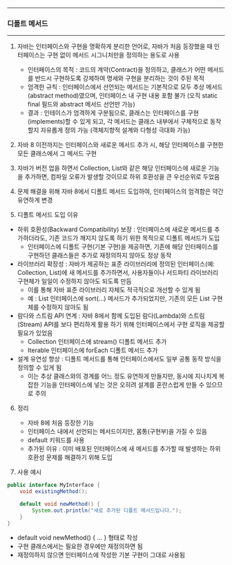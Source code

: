 -----
### 디폴트 메서드
-----
1. 자바는 인터페이스와 구현을 명확하게 분리한 언어로, 자바가 처음 등장했을 때 인터페이스는 구현 없이 메서드 시그니처만을 정의하는 용도로 사용
   - 인터페이스의 목적 : 코드의 계약(Contract)을 정의하고, 클래스가 어떤 메서드를 반드시 구현하도록 강제하여 명세와 구현을 분리하는 것이 주된 목적
   - 엄격한 규칙 : 인터페이스에서 선언되는 메서드는 기본적으로 모두 추상 메서드(abstract method)였으며, 인터페이스 내 구현 내용 포함 불가 (오직 static final 필드와 abstract 메서드 선언만 가능)
   - 결과 : 인테이스가 엄격하게 구분됨으로, 클래스는 인터페이스를 구현(implements)할 수 있게 되고, 각 메서드는 클래스 내부에서 구체적으로 동작할지 자유롭게 정의 가능 (객체지향적 설계와 다형성 극대화 가능)

2. 자바 8 이전까지는 인터페이스와 새로운 메서드 추가 시, 해당 인터페이스를 구현한 모든 클래스에서 그 메서드 구현
3. 자바가 버전 업을 하면서 Collection, List와 같은 해당 인터페이스에 새로운 기능을 추가하면, 컴파일 오류가 발생할 것이므로 하위 호환성을 큰 우선순위로 두었음
4. 문제 해결을 위해 자바 8에서 디폴트 메서드 도입하여, 인터페이스의 엄격함은 약간 유연하게 변경
5. 디폴트 메서드 도입 이유
  - 하위 호환성(Backward Compatibility) 보장 : 인터페이스에 새로운 메서드를 추가하더라도, 기존 코드가 깨지지 않도록 하기 위한 목적으로 디폴트 메서드가 도입
    + 인터페이스에 디폴트 구현(기본 구현)을 제공하면, 기존에 해당 인터페이스를 구현하던 클래스들은 추가로 재정의하지 않아도 정상 동작
  - 라이브러리 확장성 : 자바가 제공하는 표준 라이브러리에 정의된 인터페이스(예: Collection, List)에 새 메서드를 추가하면서, 사용자들이나 서드파티 라이브러리 구현체가 일일이 수정하지 않아도 되도록 만듬
    + 이를 통해 자바 표준 라이브러리 자체도 적극적으로 개선할 수 있게 됨
    + 예 : List 인터페이스에 sort(...) 메서드가 추가되었지만, 기존의 모든 List 구현체를 수정하지 않아도 됨
  - 람다와 스트림 API 연계 : 자바 8에서 함께 도입된 람다(Lambda)와 스트림(Stream) API를 보다 편리하게 활용 하기 위해 인터페이스에서 구현 로직을 제공할 필요가 있었음
    + Collection 인터페이스에 stream() 디폴트 메서드 추가
    + Iterable 인터페이스에 forEach 디폴트 메서드 추가
  - 설계 유연성 향상 : 디폴트 메서드를 통해 인터페이스에서도 일부 공통 동작 방식을 정의할 수 있게 됨
    + 이는 추상 클래스와의 경계를 어느 정도 유연하게 만들지만, 동시에 지나치게 복잡한 기능을 인터페이스에 넣는 것은 오히려 설계를 혼란스럽게 만들 수 있으므로 주의

6. 정리
   - 자바 8에 처음 등장한 기능
   - 인터페이스 내에서 선언되는 메서드이지만, 몸통(구현부)을 가질 수 있음
   - default 키워드를 사용  
   - 추가된 이유 : 이미 배포된 인터페이스에 새 메서드를 추가할 때 발생하는 하위 호환성 문제를 해결하기 위해 도입

7. 사용 예시
```java
public interface MyInterface {
    void existingMethod();

    default void newMethod() {
        System.out.println("새로 추가된 디폴트 메서드입니다.");
    }
}
```
  - default void newMethod() { ... } 형태로 작성
  - 구현 클래스에서는 필요한 경우에만 재정의하면 됨
  - 재정의하지 않으면 인터페이스에 작성한 기본 구현이 그대로 사용됨
